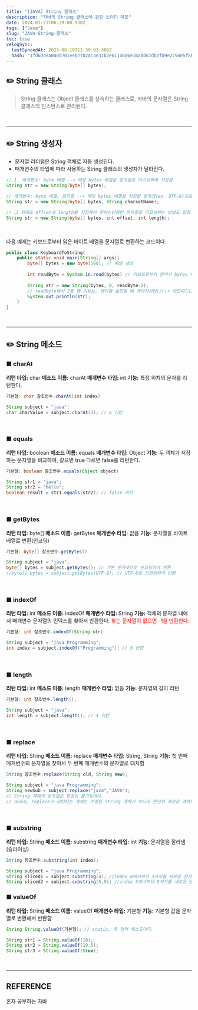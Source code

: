 ```yaml
---
title: "[JAVA] String 클래스"
description: "자바의 String 클래스에 관한 스터디 메모"
date: 2024-01-23T06:39:00.938Z
tags: ["Java"]
slug: "JAVA-String-클래스"
toc: true
velogSync:
  lastSyncedAt: 2025-08-19T11:39:03.300Z
  hash: "1fd6ddea040d701eeb2782dc3e31b2e6114606e1badd67db2f09e2c94e5f86c1"
---
```


## ✏️ String 클래스
> String 클래스는 Object 클래스를 상속하는 클래스로, 자바의 문자열은 String 클래스의 인스턴스로 관리된다.

<br>

---

## ✏️ String 생성자

- 문자열 리터럴은 String 객체로 자동 생성된다.
- 매개변수의 타입에 따라 사용하는 String 클래스의 생성자가 달라진다.

```java
// 1. 매개변수: byte 배열 --> 해당 bytes 배열을 문자열로 디코딩하여 저장함
String str = new String(byte[] bytes);

// 매개변수: byte 배열, 문자열 --> 해당 bytes 배열을 지정한 문자셋(ex. UTF-8)으로 디코딩
String str = new String(byte[] bytes, String charsetName);

// 그 외에도 offset과 length를 지정해서 원하는만큼만 문자열로 디코딩하는 방법도 있음
String str = new String(byte[] bytes, int offset, int length);
```

<br>

다음 예제는 키보드로부터 읽은 바이트 배열을 문자열로 변환하는 코드이다.
```java
public class KeyboardToString{
	public static void main(String[] args){
    	byte[] bytes = new byte[100]; // 배열 생성
        
        int readByte = System.in.read(bytes) // 키보드로부터 읽어서 bytes 배열에 저장. readByte는 읽은 바이트 수
        
        String str = new String(bytes, 0, readByte-2);
        // readByte에서 2를 뺀 이유는, 엔터를 눌렀을 때 캐리지리턴(/r)+ 라인피드(/n)가 입력되기 때문이다.
        System.out.println(str); 
    }
}
```

<br>

---

## ✏️ String 메소드

### ■ charAt
**리턴 타입:** char
**메소드 이름:** charAt
**매개변수 타입:** int
**기능:** 특정 위치의 문자를 리턴한다.
```java
기본형: char 참조변수.charAt(int index)
```
```java
String subject = "java";
char charValue = subject.charAt(3); // a 리턴
```
<br>

### ■ equals
**리턴 타입:** boolean
**메소드 이름:** equals
**매개변수 타입:** Object
**기능:** 두 객체가 저장하는 문자열을 비교하여, 같으면 true 다르면 false를 리턴한다.
```java
기본형: boolean 참조변수.equals(Object object)
```
```java
String str1 = "java";
String str2 = "hello";
boolean result = str1.equals(str2); // false 리턴
```
<br>

### ■ getBytes
**리턴 타입:** byte[]
**메소드 이름:** getBytes
**매개변수 타입:** 없음
**기능:** 문자열을 바이트 배열로 변환(인코딩)
```java
기본형: byte[] 참조변수.getBytes()
```
```java
String subject = "java";
byte[] bytes = subject.getBytes(); // 기본 문자셋으로 인코딩하여 반환
//byte[] bytes = subject.getBytes(UTF-8); // UTF-8로 인코딩하여 반환
```
<br>


### ■ indexOf
**리턴 타입:** int
**메소드 이름:** indexOf
**매개변수 타입:** String
**기능:** 객체의 문자열 내에서 매개변수 문자열의 인덱스를 찾아서 반환한다.
<span style = "color:red">찾는 문자열이 없으면 -1을 반환한다.</span>
```java
기본형: int 참조변수.indexOf(String str)
```
```java
String subject = "java Programming";
int index = subject.indexOf("Programming"); // 5 반환
```
<br>

### ■ length
**리턴 타입:** int
**메소드 이름:** length
**매개변수 타입:** 없음
**기능:** 문자열의 길이 리턴
```java
기본형: int 참조변수.length();
```
```java
String subject = "java";
int length = subject.length(); // 4 리턴
```
<br>

### ■ replace
**리턴 타입:** String
**메소드 이름:** replace
**매개변수 타입:** String, String
**기능:** 첫 번째 매개변수의 문자열을 찾아서 두 번째 매개변수의 문자열로 대치함
```java
String 참조변수.replace(String old, String new);
```
```java
String subject = "java Programming";
String newSub = subject.replace("java","JAVA");
// String 객체의 문자열은 변경이 불가능하다.
// 따라서, replace가 리턴하는 객체는 수정된 String 객체가 아니라 완전히 새로운 객체이다.
```
<br>

### ■ substring
**리턴 타입:** String
**메소드 이름:** substring
**매개변수 타입:** int
**기능:** 문자열을 잘라냄(슬라이싱)
```java
String 참조변수.substring(int index);
```
```java
String subject = "java Programming";
String sliced1 = subject.substring(4); //index 0에서부터 3까지를 새로운 문자열 객체로 리턴함
String sliced2 = subject.substring(5,9); //index 5에서부터 8까지를 새로운 문자열 객체로 리턴함
```

### ■ valueOf
**리턴 타입:** String
**메소드 이름:** valueOf
**매개변수 타입:** 기본형
**기능:** 기본형 값을 문자열로 변환해서 반환함
```java
String String.valueOf(기본형); // static, 즉 정적 메소드이다.
```
```java
String str1 = String.valueOf(10);
String str2 = String.valueOf(10.5);
String str3 = String.valueOf(true);
```

<br>

---

## REFERENCE
혼자 공부하는 자바
